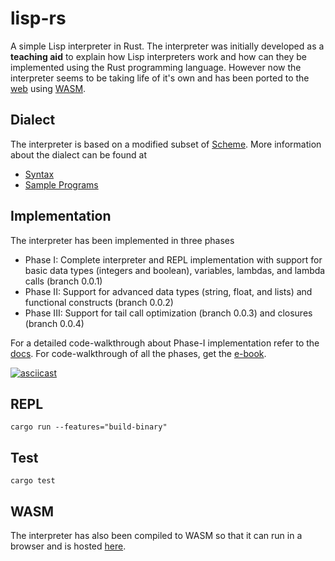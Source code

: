 # lisp-rs

A simple Lisp interpreter in Rust. The interpreter was initially developed as a **teaching aid** to explain how Lisp interpreters work and how can they be implemented using the Rust programming language. However now the interpreter seems to be taking life of it's own and has been ported to the [web](https://vishpat.github.io/lisp-rs-wasm) using [WASM](https://webassembly.org).

## Dialect
The interpreter is based on a modified subset of [Scheme](https://en.wikipedia.org/wiki/Scheme_(programming_language)). More information about the dialect can be found at

- [Syntax](https://github.com/vishpat/lisp-rs/wiki/Lisp-Syntax)
- [Sample Programs](https://github.com/vishpat/lisp-rs/wiki/Sample-programs)

## Implementation

The interpreter has been implemented in three phases

- Phase I: Complete interpreter and REPL implementation with support for basic data types (integers and boolean), variables, lambdas, and lambda calls (branch 0.0.1)
- Phase II: Support for advanced data types (string, float, and lists) and functional constructs (branch 0.0.2)
- Phase III: Support for tail call optimization (branch 0.0.3) and closures (branch 0.0.4)


For a detailed code-walkthrough about Phase-I implementation refer to the [docs](https://vishpat.github.io/lisp-rs). For code-walkthrough of all the phases, get the [e-book](https://www.amazon.com/dp/B0B1Z48DMT/ref=cm_sw_r_apan_QD16PC5E2EZWMKB1EZMK).

[![asciicast](https://asciinema.org/a/VVQQfGpp15a4BaoNgnEKIqqrr.svg)](https://asciinema.org/a/VVQQfGpp15a4BaoNgnEKIqqrr)

## REPL
```
cargo run --features="build-binary"
```

## Test
```
cargo test
```

## WASM

The interpreter has also been compiled to WASM so that it can run in a browser and is hosted [here](https://vishpat.github.io/lisp-rs-wasm).
